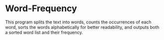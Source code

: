 # Word-Frequency
This program splits the text into words, counts the occurrences of each word, sorts the words alphabetically for better readability, and outputs both a sorted word list and their frequency.
